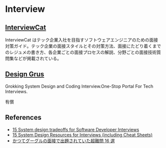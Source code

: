 # Interview

## [InterviewCat](https://interviewcat.dev/p/interviewcat)

InterviewCat はテック企業入社を目指すソフトウェアエンジニアのための面接対策ガイド。テック企業の面接スタイルとその対策方法、面接にたどり着くまでのレジュメの書き方、各企業ごとの面接プロセスの解説、分野ごとの面接技術質問集などが掲載されている。

## [Design Grus](https://www.designgurus.io/)

Grokking System Design and Coding Interview.One-Stop Portal For Tech Interviews.

有償

## References

- [15 System design tradeoffs for Software Developer Interviews](https://dev.to/somadevtoo/15-system-design-tradeoffs-for-software-developer-interviews-613)
- [15 System Design Resources for Interviews (including Cheat Sheets)](https://dev.to/somadevtoo/15-system-design-resources-for-interviews-including-cheat-sheets-4mak)
- [かつてグーグルの面接で出題されていた超難問 16 選](https://www.businessinsider.jp/article/168509/)
